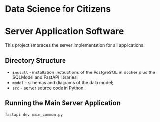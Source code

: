 # Data Science for Citizens
# Server Application Software

This project embraces the server implementation for all applications.

## Directory Structure

* `install` - installation instructions of the PostgreSQL in docker plus the SQLModel and FastAPI libraries;
* `model` - schemas and diagrams of the data model;
* `src` - server source code in Python.

## Running the Main Server Application

~~~
fastapi dev main_common.py
~~~